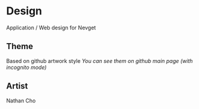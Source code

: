 # Design
Application / Web design for Nevget

## Theme
Based on github artwork style
*You can see them on github main page (with incognito mode)*

## Artist
Nathan Cho
